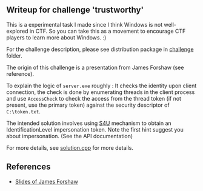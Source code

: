 ## Writeup for challenge 'trustworthy'

This is a experimental task I made since I think Windows is not well-explored in CTF. So you can take this as a movement to encourage CTF players to learn more about Windows. :)

For the challenge description, please see distribution package in [challenge](/challenges/) folder.

The origin of this challenge is a presentation from James Forshaw (see reference).

To explain the logic of `server.exe` roughly : It checks the identity upon client connection, the check is done by enumerating threads in the client process and use `AccessCheck` to check the access from the thread token (if not present, use the primary token) against the security descriptor of `C:\token.txt`.

The intended solution involves using [S4U](https://blogs.msdn.microsoft.com/winsdk/2015/08/28/logon-as-a-user-without-a-password/) mechanism to obtain an IdentificationLevel impersonation token. Note the first hint suggest you about impersonation. (See the API documentation)

For more details, see [solution.cpp](solution.cpp) for more details.

## References

* [Slides of James Forshaw](https://www.slideshare.net/Shakacon/social-engineering-the-windows-kernel-by-james-forshaw)
